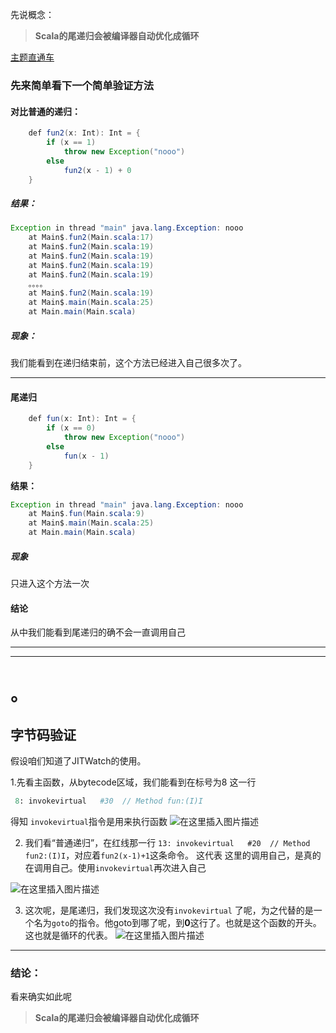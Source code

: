 先说概念：
> **Scala的尾递归会被编译器自动优化成循环**

<a href="#main0" target="_self">主题直通车</a>

### 先来简单看下一个简单验证方法

#### 对比普通的递归：

```java
    def fun2(x: Int): Int = {
        if (x == 1)
            throw new Exception("nooo")
        else
            fun2(x - 1) + 0
    }
```
##### 结果：

```java
Exception in thread "main" java.lang.Exception: nooo
	at Main$.fun2(Main.scala:17)
	at Main$.fun2(Main.scala:19)
	at Main$.fun2(Main.scala:19)
	at Main$.fun2(Main.scala:19)
	at Main$.fun2(Main.scala:19)
	。。。。
	at Main$.fun2(Main.scala:19)
	at Main$.main(Main.scala:25)
	at Main.main(Main.scala)
```
##### 现象：
我们能看到在递归结束前，这个方法已经进入自己很多次了。

---

#### 尾递归
```java
    def fun(x: Int): Int = {
        if (x == 0)
            throw new Exception("nooo")
        else
            fun(x - 1)
    }
```
**结果：**

```java
Exception in thread "main" java.lang.Exception: nooo
	at Main$.fun(Main.scala:9)
	at Main$.main(Main.scala:25)
	at Main.main(Main.scala)
```

##### 现象
只进入这个方法一次

#### 结论
从中我们能看到尾递归的确不会一直调用自己

----
----

<h1 id="main0">。</h1>

## 字节码验证
假设咱们知道了JITWatch的使用。

1.先看主函数，从bytecode区域，我们能看到在标号为8 这一行
```python
 8: invokevirtual   #30  // Method fun:(I)I
```
得知 `invokevirtual`指令是用来执行函数
![在这里插入图片描述](https://img-blog.csdnimg.cn/20200117182545175.png?x-oss-process=image/watermark,type_ZmFuZ3poZW5naGVpdGk,shadow_10,text_aHR0cHM6Ly9ibG9nLmNzZG4ubmV0L3N1X2NpY2FkYQ==,size_16,color_FFFFFF,t_70)

2. 我们看“普通递归”，在红线那一行 `13: invokevirtual   #20  // Method fun2:(I)I`，对应着`fun2(x-1)+1`这条命令。
这代表 这里的调用自己，是真的在调用自己。使用`invokevirtual`再次进入自己

![在这里插入图片描述](https://img-blog.csdnimg.cn/20200117183250160.png?x-oss-process=image/watermark,type_ZmFuZ3poZW5naGVpdGk,shadow_10,text_aHR0cHM6Ly9ibG9nLmNzZG4ubmV0L3N1X2NpY2FkYQ==,size_16,color_FFFFFF,t_70)


3. 这次呢，是尾递归，我们发现这次没有`invokevirtual` 了呢，为之代替的是一个名为`goto`的指令。他goto到哪了呢，到**0**这行了。也就是这个函数的开头。这也就是循环的代表。
 ![在这里插入图片描述](https://img-blog.csdnimg.cn/2020011718361381.png?x-oss-process=image/watermark,type_ZmFuZ3poZW5naGVpdGk,shadow_10,text_aHR0cHM6Ly9ibG9nLmNzZG4ubmV0L3N1X2NpY2FkYQ==,size_16,color_FFFFFF,t_70)
---

### 结论：
看来确实如此呢

> **Scala的尾递归会被编译器自动优化成循环**

